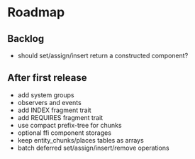 # Roadmap

## Backlog

- should set/assign/insert return a constructed component?

## After first release

- add system groups
- observers and events
- add INDEX fragment trait
- add REQUIRES fragment trait
- use compact prefix-tree for chunks
- optional ffi component storages
- keep entity_chunks/places tables as arrays
- batch deferred set/assign/insert/remove operations

